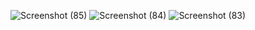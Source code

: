 ![Screenshot (85)](https://github.com/Anish0099/antiphising_website-using-react/assets/109581121/2ae49e7c-cb7c-47f2-a69f-059de7c8d5d9)
![Screenshot (84)](https://github.com/Anish0099/antiphising_website-using-react/assets/109581121/0ef46598-2781-4e70-9256-fb19e2d208d7)
![Screenshot (83)](https://github.com/Anish0099/antiphising_website-using-react/assets/109581121/4dae7807-91f6-4f09-bfa5-26fd82d86043)
